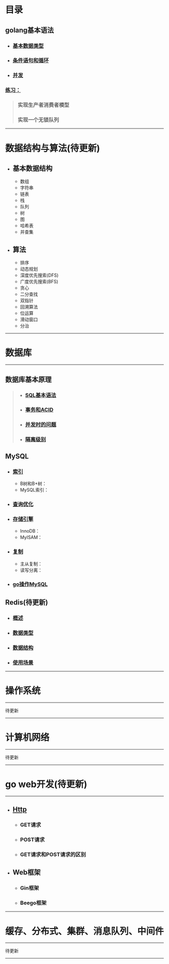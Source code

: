 # 目录
## golang基本语法
- ### [基本数据类型](go基本语法/基本类型.md)
- ### [条件语句和循环](go基本语法/条件语句与循环.md)
- ### [并发](go基本语法/并发.md)
### [练习：](go基本语法/练习.md)
> ### 实现生产者消费者模型
> ### 实现一个无锁队列
***
# 数据结构与算法(待更新)
- ## 基本数据结构
	- 数组
	- 字符串
    - 链表
    - 栈
    - 队列
    - 树
    - 图
    - 哈希表
    - 并查集
- ## 算法
    - 排序
    - 动态规划
    - 深度优先搜索(DFS)
    - 广度优先搜索(BFS)
    - 贪心
    - 二分查找
    - 双指针
    - 回溯算法
    - 位运算
    - 滑动窗口
    - 分治
***
# 数据库
***
## 数据库基本原理
> - ### [SQL基本语法](数据库/数据库基本原理/SQL基本语法.md)
> - ### [事务和ACID](数据库/数据库基本原理/事务和ACID.md)
> - ### [并发时的问题](数据库/数据库基本原理/并发时的问题.md)
> - ### [隔离级别](数据库/数据库基本原理/隔离级别.md)
## MySQL
- ### [索引](数据库/MySQL/索引.md)
  - B树和B+树：
  - MySQL索引：
- ### [查询优化](数据库/MySQL/查询优化.md)
- ### [存储引擎](数据库/MySQL/存储引擎.md)
  - InnoDB：
  - MyISAM：
- ### [复制](数据库/MySQL/主从复制与读写分离.md)
  - 主从复制：
  - 读写分离：
- ### [go操作MySQL](数据库/MySQL/go操作mysql.md)
## Redis(待更新)
- ### [概述](数据库/Redis/概述.md)
- ### [数据类型](数据库/Redis/数据类型.md)
- ### [数据结构](数据库/Redis/数据结构.md)
- ### [使用场景](数据库/Redis/使用场景.md)
***
# 操作系统
***
待更新
***
# 计算机网络
***
待更新
***
# go web开发(待更新)
***
- ## [Http](Go%20Web开发/http.md)
  - ### GET请求
  - ### POST请求
  - ### GET请求和POST请求的区别
- ## Web框架
  - ### Gin框架
  - ### Beego框架
***
# 缓存、分布式、集群、消息队列、中间件
***
待更新
***